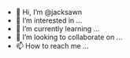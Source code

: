 - 👋 Hi, I’m @jacksawn
- 👀 I’m interested in ...
- 🌱 I’m currently learning ...
- 💞️ I’m looking to collaborate on ...
- 📫 How to reach me ...

<!---
jacksawn/jacksawn is a ✨ special ✨ repository because its `README.md` (this file) appears on your GitHub profile.
You can click the Preview link to take a look at your changes.
--->
